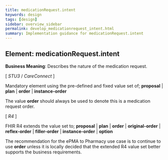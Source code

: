 ```yaml
---
title: medicationRequest.intent
keywords: design
tags: [design]
sidebar: overview_sidebar
permalink: develop_medicationrequest_intent.html
summary: Implementation guidance for medicationRequest.intent
---
```


## Element: medicationRequest.intent

**Business Meaning**: Describes the nature of the medication request.

[ *STU3* / *CareConnect* ]

Mandatory element using the pre-defined and fixed value set of;
**proposal** | **plan** | **order** |  **instance-order**

The value **order** should always be used to denote this is a medication request order.
 
[ *R4* ]

FHIR R4 extends the value set to;
**proposal** | **plan** | **order** | **original-order** | **reflex-order** | **filler-order** | **instance-order** | **option**

The recommendation for the ePMA to Pharmacy use case is to continue to use **order** unless it is locally decided that the extended R4 value set better supports the business requirements.
